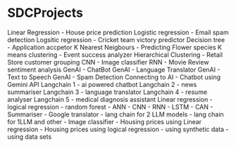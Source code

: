 # SDCProjects

Linear Regression - House price prediction
Logistic regression - Email spam detection
Logsitic regression - Cricket team victory predictor
Decision tree - Application accpetor
K Nearest Neigbours - Predicting Flower species
K means clustering - Event success analyzer
Hierarchical Clustering - Retail Store customer grouping
CNN - Image classifier
RNN - Movie Review sentiment analysis
GenAI - ChatBot
GenAI - Language Translator
GenAI - Text to Speech
GenAI - Spam Detection
Connecting to AI - Chatbot using Gemini API
Langchain 1 - ai powered chatbot
Langchain 2 - news summariser
Langchain 3 - language translator
Langchain 4 - resume analyser
Langchain 5 - medical diagnosis assistant
Linear regression - logical regression - random forest - ANN - CNN - RNN - LSTM - CAN - Summariser - Google translator - lang chain for 2 LLM models - lang chain for 1LLM and other - Image classifier - Housing prices using Linear regression - Housing prices using logical regression - using synthetic data - using data sets

